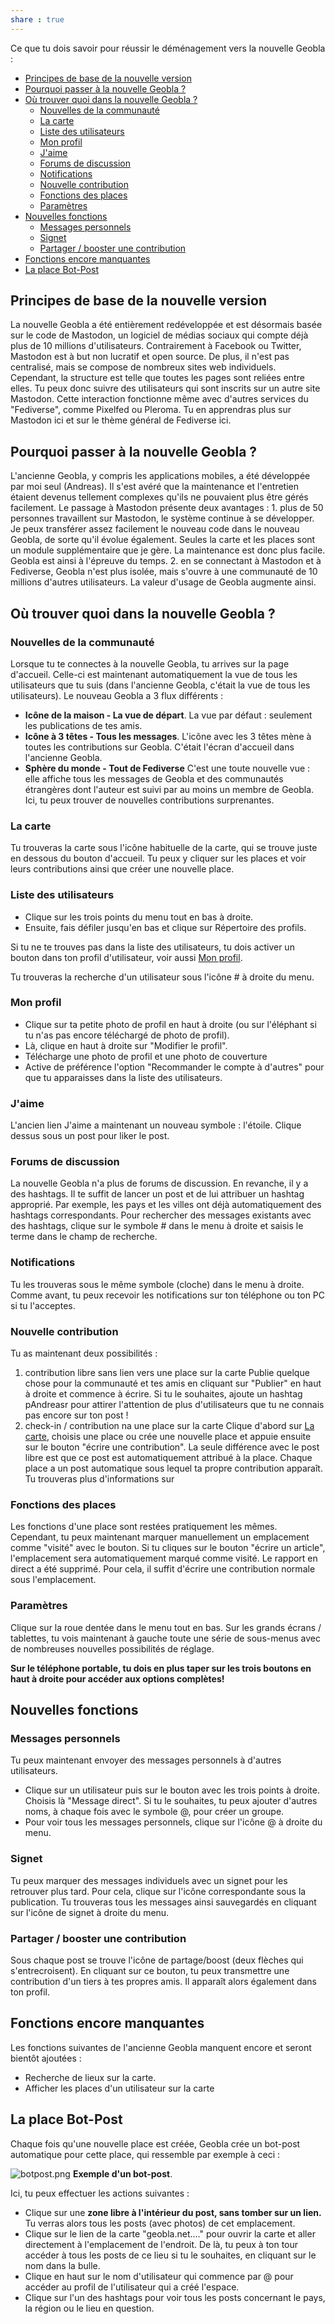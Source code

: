 ```yaml
---
share : true
---
```


Ce que tu dois savoir pour réussir le déménagement vers la nouvelle Geobla :

- [Principes de base de la nouvelle version](D%C3%A9m%C3%A9nagement%20vers%20la%20nouvelle%20Geobla.md#principes-de-base-de-la-nouvelle-version)
- [Pourquoi passer à la nouvelle Geobla ?](D%C3%A9m%C3%A9nagement%20vers%20la%20nouvelle%20Geobla.md#pourquoi-passer-a-la-nouvelle-geobla)
- [Où trouver quoi dans la nouvelle Geobla ?](D%C3%A9m%C3%A9nagement%20vers%20la%20nouvelle%20Geobla.md#ou-trouver-quoi-dans-la-nouvelle-geobla)
	- [Nouvelles de la communauté](D%C3%A9m%C3%A9nagement%20vers%20la%20nouvelle%20Geobla.md#ou-trouver-quoi-dans-la-nouvelle-geobla)
	- [La carte](D%C3%A9m%C3%A9nagement%20vers%20la%20nouvelle%20Geobla.md#ou-trouver-quoi-dans-la-nouvelle-geobla)
	- [Liste des utilisateurs](D%C3%A9m%C3%A9nagement%20vers%20la%20nouvelle%20Geobla.md#ou-trouver-quoi-dans-la-nouvelle-geobla)
	- [Mon profil](D%C3%A9m%C3%A9nagement%20vers%20la%20nouvelle%20Geobla.md#ou-trouver-quoi-dans-la-nouvelle-geobla)
	- [J'aime](D%C3%A9m%C3%A9nagement%20vers%20la%20nouvelle%20Geobla.md#ou-trouver-quoi-dans-la-nouvelle-geobla)
	- [Forums de discussion](D%C3%A9m%C3%A9nagement%20vers%20la%20nouvelle%20Geobla.md#ou-trouver-quoi-dans-la-nouvelle-geobla)
	- [Notifications](D%C3%A9m%C3%A9nagement%20vers%20la%20nouvelle%20Geobla.md#ou-trouver-quoi-dans-la-nouvelle-geobla)
	- [Nouvelle contribution](D%C3%A9m%C3%A9nagement%20vers%20la%20nouvelle%20Geobla.md#ou-trouver-quoi-dans-la-nouvelle-geobla)
	- [Fonctions des places](D%C3%A9m%C3%A9nagement%20vers%20la%20nouvelle%20Geobla.md#ou-trouver-quoi-dans-la-nouvelle-geobla)
	- [Paramètres](D%C3%A9m%C3%A9nagement%20vers%20la%20nouvelle%20Geobla.md#ou-trouver-quoi-dans-la-nouvelle-geobla)
- [Nouvelles fonctions](D%C3%A9m%C3%A9nagement%20vers%20la%20nouvelle%20Geobla.md#nouvelles-fonctions)
	- [Messages personnels](D%C3%A9m%C3%A9nagement%20vers%20la%20nouvelle%20Geobla.md#nouvelles-fonctions)
	- [Signet](D%C3%A9m%C3%A9nagement%20vers%20la%20nouvelle%20Geobla.md#nouvelles-fonctions)
	- [Partager / booster une contribution](D%C3%A9m%C3%A9nagement%20vers%20la%20nouvelle%20Geobla.md#nouvelles-fonctions)
- [Fonctions encore manquantes](D%C3%A9m%C3%A9nagement%20vers%20la%20nouvelle%20Geobla.md#fonctions-encore-manquantes)
- [La place Bot-Post](D%C3%A9m%C3%A9nagement%20vers%20la%20nouvelle%20Geobla.md#la-place-bot-post)


## Principes de base de la nouvelle version 

La nouvelle Geobla a été entièrement redéveloppée et est désormais basée sur le code de Mastodon, un logiciel de médias sociaux qui compte déjà plus de 10 millions d'utilisateurs. Contrairement à Facebook ou Twitter, Mastodon est à but non lucratif et open source. De plus, il n'est pas centralisé, mais se compose de nombreux sites web individuels. Cependant, la structure est telle que toutes les pages sont reliées entre elles. Tu peux donc suivre des utilisateurs qui sont inscrits sur un autre site Mastodon. Cette interaction fonctionne même avec d'autres services du "Fediverse", comme Pixelfed ou Pleroma. Tu en apprendras plus sur Mastodon ici et sur le thème général de Fediverse ici.  
  
## Pourquoi passer à la nouvelle Geobla ?  

L'ancienne Geobla, y compris les applications mobiles, a été développée par moi seul (Andreas). Il s'est avéré que la maintenance et l'entretien étaient devenus tellement complexes qu'ils ne pouvaient plus être gérés facilement. Le passage à Mastodon présente deux avantages : 1. plus de 50 personnes travaillent sur Mastodon, le système continue à se développer. Je peux transférer assez facilement le nouveau code dans le nouveau Geobla, de sorte qu'il évolue également. Seules la carte et les places sont un module supplémentaire que je gère. La maintenance est donc plus facile. Geobla est ainsi à l'épreuve du temps. 2. en se connectant à Mastodon et à Fediverse, Geobla n'est plus isolée, mais s'ouvre à une communauté de 10 millions d'autres utilisateurs. La valeur d'usage de Geobla augmente ainsi.  
  
## Où trouver quoi dans la nouvelle Geobla ?  

### Nouvelles de la communauté

Lorsque tu te connectes à la nouvelle Geobla, tu arrives sur la page d'accueil. Celle-ci est maintenant automatiquement la vue de tous les utilisateurs que tu suis (dans l'ancienne Geobla, c'était la vue de tous les utilisateurs). Le nouveau Geobla a 3 flux différents :

- **Icône de la maison - La vue de départ**.
  La vue par défaut : seulement les publications de tes amis.
- **Icône à 3 têtes - Tous les messages**.
  L'icône avec les 3 têtes mène à toutes les contributions sur Geobla. C'était l'écran d'accueil dans l'ancienne Geobla.
- **Sphère du monde - Tout de Fediverse**
  C'est une toute nouvelle vue : elle affiche tous les messages de Geobla et des communautés étrangères dont l'auteur est suivi par au moins un membre de Geobla. Ici, tu peux trouver de nouvelles contributions surprenantes.

### La carte

Tu trouveras la carte sous l'icône habituelle de la carte, qui se trouve juste en dessous du bouton d'accueil. Tu peux y cliquer sur les places et voir leurs contributions ainsi que créer une nouvelle place.

### Liste des utilisateurs

- Clique sur les trois points du menu tout en bas à droite.
- Ensuite, fais défiler jusqu'en bas et clique sur Répertoire des profils.

Si tu ne te trouves pas dans la liste des utilisateurs, tu dois activer un bouton dans ton profil d'utilisateur, voir aussi [Mon profil](D%C3%A9m%C3%A9nagement%20vers%20la%20nouvelle%20Geobla.md#mon-profil).

Tu trouveras la recherche d'un utilisateur sous l'icône # à droite du menu.

### Mon profil

- Clique sur ta petite photo de profil en haut à droite (ou sur l'éléphant si tu n'as pas encore téléchargé de photo de profil).
- Là, clique en haut à droite sur "Modifier le profil".
- Télécharge une photo de profil et une photo de couverture
- Active de préférence l'option "Recommander le compte à d'autres" pour que tu apparaisses dans la liste des utilisateurs.

### J'aime

L'ancien lien J'aime a maintenant un nouveau symbole : l'étoile. Clique dessus sous un post pour liker le post.

### Forums de discussion

La nouvelle Geobla n'a plus de forums de discussion. En revanche, il y a des hashtags. Il te suffit de lancer un post et de lui attribuer un hashtag approprié. Par exemple, les pays et les villes ont déjà automatiquement des hashtags correspondants. Pour rechercher des messages existants avec des hashtags, clique sur le symbole # dans le menu à droite et saisis le terme dans le champ de recherche.

### Notifications

Tu les trouveras sous le même symbole (cloche) dans le menu à droite. Comme avant, tu peux recevoir les notifications sur ton téléphone ou ton PC si tu l'acceptes.

### Nouvelle contribution

Tu as maintenant deux possibilités :

1. contribution libre sans lien vers une place sur la carte
   Publie quelque chose pour la communauté et tes amis en cliquant sur "Publier" en haut à droite et commence à écrire. Si tu le souhaites, ajoute un hashtag pAndreasr pour attirer l'attention de plus d'utilisateurs que tu ne connais pas encore sur ton post !
2. check-in / contribution na une place sur la carte
   Clique d'abord sur [La carte](D%C3%A9m%C3%A9nagement%20vers%20la%20nouvelle%20Geobla.md#la-carte), choisis une place ou crée une nouvelle place et appuie ensuite sur le bouton "écrire une contribution". La seule différence avec le post libre est que ce post est automatiquement attribué à la place.
   Chaque place a un post automatique sous lequel ta propre contribution apparaît. Tu trouveras plus d'informations sur 

### Fonctions des places

Les fonctions d'une place sont restées pratiquement les mêmes. Cependant, tu peux maintenant marquer manuellement un emplacement comme "visité" avec le bouton. Si tu cliques sur le bouton "écrire un article", l'emplacement sera automatiquement marqué comme visité. Le rapport en direct a été supprimé. Pour cela, il suffit d'écrire une contribution normale sous l'emplacement.

### Paramètres

Clique sur la roue dentée dans le menu tout en bas. Sur les grands écrans / tablettes, tu vois maintenant à gauche toute une série de sous-menus avec de nombreuses nouvelles possibilités de réglage.

**Sur le téléphone portable, tu dois en plus taper sur les trois boutons en haut à droite pour accéder aux options complètes!** 
   
## Nouvelles fonctions

### Messages personnels

Tu peux maintenant envoyer des messages personnels à d'autres utilisateurs. 
- Clique sur un utilisateur puis sur le bouton avec les trois points à droite. Choisis là "Message direct". Si tu le souhaites, tu peux ajouter d'autres noms, à chaque fois avec le symbole @, pour créer un groupe.
- Pour voir tous les messages personnels, clique sur l'icône @ à droite du menu.

### Signet

Tu peux marquer des messages individuels avec un signet pour les retrouver plus tard. Pour cela, clique sur l'icône correspondante sous la publication. Tu trouveras tous les messages ainsi sauvegardés en cliquant sur l'icône de signet à droite du menu.

### Partager / booster une contribution

Sous chaque post se trouve l'icône de partage/boost (deux flèches qui s'entrecroisent). En cliquant sur ce bouton, tu peux transmettre une contribution d'un tiers à tes propres amis. Il apparaît alors également dans ton profil.

## Fonctions encore manquantes

Les fonctions suivantes de l'ancienne Geobla manquent encore et seront bientôt ajoutées :

- Recherche de lieux sur la carte.
- Afficher les places d'un utilisateur sur la carte

## La place Bot-Post

Chaque fois qu'une nouvelle place est créée, Geobla crée un bot-post automatique pour cette place, qui ressemble par exemple à ceci :

![botpost.png](./botpost.png#)
**Exemple d'un bot-post**.

Ici, tu peux effectuer les actions suivantes :
- Clique sur une **zone libre à l'intérieur du post, sans tomber sur un lien.** Tu verras alors tous les posts (avec photos) de cet emplacement.
- Clique sur le lien de la carte "geobla.net...." pour ouvrir la carte et aller directement à l'emplacement de l'endroit. De là, tu peux à ton tour accéder à tous les posts de ce lieu si tu le souhaites, en cliquant sur le nom dans la bulle.
- Clique en haut sur le nom d'utilisateur qui commence par @ pour accéder au profil de l'utilisateur qui a créé l'espace.
- Clique sur l'un des hashtags pour voir tous les posts concernant le pays, la région ou le lieu en question.

